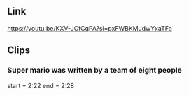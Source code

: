 ## Link
https://youtu.be/KXV-JCfCqPA?si=pxFWBKMJdwYxaTFa

## Clips

### Super mario was written by a team of eight people
start = 2:22
end = 2:28


